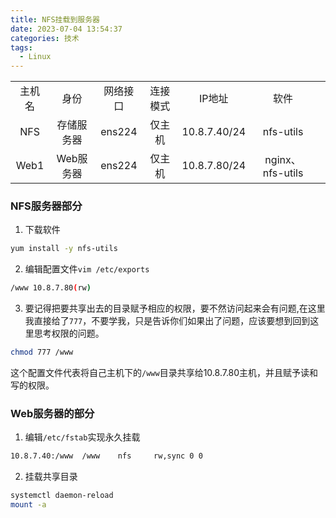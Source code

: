 ```yaml
---
title: NFS挂载到服务器
date: 2023-07-04 13:54:37
categories: 技术
tags:
  - Linux
---
```


||||||||
|:-:|:-:|:-:|:-:|:-:|:-:|:-:|
|主机名|身份|网络接口|连接模式|IP地址|软件|
|NFS|存储服务器|ens224|仅主机|10.8.7.40/24|nfs-utils|
|Web1|Web服务器|ens224|仅主机|10.8.7.80/24|nginx、nfs-utils|

### NFS服务器部分

1. 下载软件

```bash
yum install -y nfs-utils
```

2. 编辑配置文件`vim /etc/exports`

```bash
/www 10.8.7.80(rw)
```

3. 要记得把要共享出去的目录赋予相应的权限，要不然访问起来会有问题,在这里我直接给了`777`，不要学我，只是告诉你们如果出了问题，应该要想到回到这里思考权限的问题。

```bash
chmod 777 /www
```

这个配置文件代表将自己主机下的`/www`目录共享给10.8.7.80主机，并且赋予读和写的权限。

### Web服务器的部分

1. 编辑`/etc/fstab`实现永久挂载

```bash
10.8.7.40:/www  /www    nfs     rw,sync 0 0
```
2. 挂载共享目录

```bash
systemctl daemon-reload
mount -a
```
